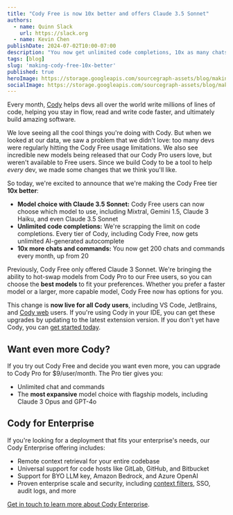 ```yaml
---
title: "Cody Free is now 10x better and offers Claude 3.5 Sonnet"
authors: 
  - name: Quinn Slack
    url: https://slack.org
  - name: Kevin Chen
publishDate: 2024-07-02T10:00-07:00
description: "You now get unlimited code completions, 10x as many chats, and model choice with Cody Free."
tags: [blog]
slug: 'making-cody-free-10x-better'
published: true
heroImage: https://storage.googleapis.com/sourcegraph-assets/blog/making-cody-free-10x-better-og.jpg
socialImage: https://storage.googleapis.com/sourcegraph-assets/blog/making-cody-free-10x-better-og.jpg
---
```


Every month, [Cody](https://sourcegraph.com/cody) helps devs all over the world write millions of lines of code, helping you stay in flow, read and write code faster, and ultimately build amazing software. 

We love seeing all the cool things you're doing with Cody. But when we looked at our data, we saw a problem that we didn't love: too many devs were regularly hitting the Cody Free usage limitations. We also see incredible new models being released that our Cody Pro users love, but weren't available to Free users. Since we build Cody to be a tool to help _every_ dev, we made some changes that we think you'll like.

So today, we're excited to announce that we're making the Cody Free tier **10x better**: 

* **Model choice with Claude 3.5 Sonnet:** Cody Free users can now choose which model to use, including Mixtral, Gemini 1.5, Claude 3 Haiku, and even Claude 3.5 Sonnet
* **Unlimited code completions:** We're scrapping the limit on code completions. Every tier of Cody, including Cody Free, now gets unlimited AI-generated autocomplete
* **10x more chats and commands:** You now get 200 chats and commands every month, up from 20

Previously, Cody Free only offered Claude 3 Sonnet. We're bringing the ability to hot-swap models from Cody Pro to our Free users, so you can choose the **best models** to fit your preferences. Whether you prefer a faster model or a larger, more capable model, Cody Free now has options for you.

This change is **now live for all Cody users**, including VS Code, JetBrains, and [Cody web](https://sourcegraph.com/cody/chat) users. If you're using Cody in your IDE, you can get these upgrades by updating to the latest extension version. If you don't yet have Cody, you can [get started today](https://sourcegraph.com/cody).

## Want even more Cody?

If you try out Cody Free and decide you want even more, you can upgrade to Cody Pro for $9/user/month. The Pro tier gives you:

* Unlimited chat and commands
* The **most expansive** model choice with flagship models, including Claude 3 Opus and GPT-4o

## Cody for Enterprise

If you're looking for a deployment that fits your enterprise's needs, our Cody Enterprise offering includes:

* Remote context retrieval for your entire codebase
* Universal support for code hosts like GitLab, GitHub, and Bitbucket
* Support for BYO LLM key, Amazon Bedrock, and Azure OpenAI
* Proven enterprise scale and security, including [context filters](https://sourcegraph.com/docs/cody/capabilities/ignore-context#cody-context-filters), SSO, audit logs, and more

[Get in touch to learn more about Cody Enterprise](https://sourcegraph.com/contact/request-info).
